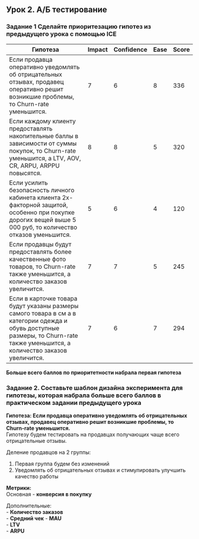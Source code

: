 ## Урок 2. А/Б тестирование  
### Задание 1 Сделайте приоритезацию гипотез из предыдущего урока с помощью ICE  
| **Гипотеза** | **Impact** | **Confidence** | **Ease** | **Score** |
|---|---|---|---|---|
|Если продавца оперативно уведомлять об отрицательных отзывах, продавец оперативно решит возникшие проблемы, то Churn-rate уменьшится.| 7 | 6 | 8 | 336 |
|Если каждому клиенту предоставлять накопительные баллы в зависимости от суммы покупок, то Churn-rate уменьшится, а LTV, AOV, CR, ARPU, ARPPU повысятся.| 8 | 8 | 5 | 320 |
|Если усилить безопасность личного кабинета клиента 2х-факторной защитой, особенно при покупке дорогих вещей выше 5 000 руб, то количество отказов уменьшится.| 5 | 6 | 4 | 120 |
|Если продавцы будут предоставлять более качественные фото товаров, то Churn-rate также уменьшится, а количество заказов увеличится.| 7 | 7 | 5 | 245 |
|Если в карточке товара будут указаны размеры самого товара в см а в категории одежда и обувь доступные размеры, то Churn-rate также уменьшится, а количество заказов увеличится.| 7 | 6 | 7 | 294 |  
  
**Больше всего баллов по приоритетности набрала первая гипотеза**  
  
### Задание 2. Составьте шаблон дизайна эксперимента для гипотезы, которая набрала больше всего баллов в практическом задании предыдущего урока  
**Гипотеза: Если продавца оперативно уведомлять об отрицательных отзывах, продавец оперативно решит возникшие проблемы, то Churn-rate уменьшится.**  
Гипотезу будем тестировать на продавцах получающих чаще всего отрицательные отзывы.  
  
Деление продавцов на 2 группы:  
  1. Первая группа будем без изменений  
  2. Уведомлять об отрицательных отзывах и стимулировать улучшить качество работы

**Метрики:**  
  Основная - **конверсия в покупку**  
    
  Дополнительные:  
      - **Количество заказов**  
      - **Средний чек**
      - **MAU**  
      - **LTV**  
      - **ARPU**  
